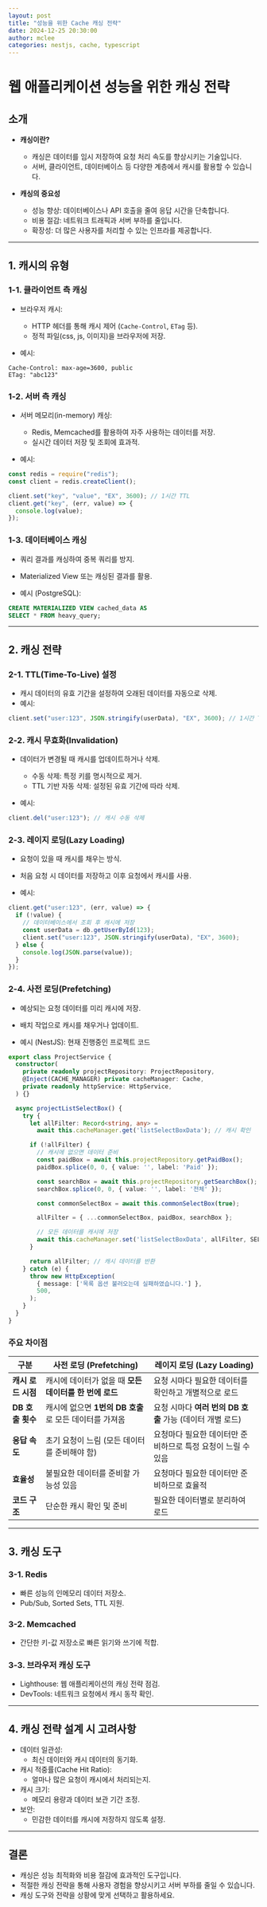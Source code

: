 ```yaml
---
layout: post
title: "성능을 위한 Cache 캐싱 전략"
date: 2024-12-25 20:30:00
author: mclee
categories: nestjs, cache, typescript
---
```


# 웹 애플리케이션 성능을 위한 캐싱 전략

## **소개**
- **캐싱이란?**
    - 캐싱은 데이터를 임시 저장하여 요청 처리 속도를 향상시키는 기술입니다.
    - 서버, 클라이언트, 데이터베이스 등 다양한 계층에서 캐시를 활용할 수 있습니다.

- **캐싱의 중요성**
    - 성능 향상: 데이터베이스나 API 호출을 줄여 응답 시간을 단축합니다.
    - 비용 절감: 네트워크 트래픽과 서버 부하를 줄입니다.
    - 확장성: 더 많은 사용자를 처리할 수 있는 인프라를 제공합니다.

---

## **1. 캐시의 유형**

### **1-1. 클라이언트 측 캐싱**
- 브라우저 캐시:
    - HTTP 헤더를 통해 캐시 제어 (`Cache-Control`, `ETag` 등).
    - 정적 파일(css, js, 이미지)을 브라우저에 저장.

- 예시:
```http
Cache-Control: max-age=3600, public
ETag: "abc123"
```

### **1-2. 서버 측 캐싱**
- 서버 메모리(in-memory) 캐싱:
    - Redis, Memcached를 활용하여 자주 사용하는 데이터를 저장.
    - 실시간 데이터 저장 및 조회에 효과적.

- 예시:
```javascript
const redis = require("redis");
const client = redis.createClient();

client.set("key", "value", "EX", 3600); // 1시간 TTL
client.get("key", (err, value) => {
  console.log(value);
});
```

### **1-3. 데이터베이스 캐싱**
- 쿼리 결과를 캐싱하여 중복 쿼리를 방지.
- Materialized View 또는 캐싱된 결과를 활용.

- 예시 (PostgreSQL):
```sql
CREATE MATERIALIZED VIEW cached_data AS
SELECT * FROM heavy_query;
```

---

## **2. 캐싱 전략**

### **2-1. TTL(Time-To-Live) 설정**
- 캐시 데이터의 유효 기간을 설정하여 오래된 데이터를 자동으로 삭제.
- 예시:
```javascript
client.set("user:123", JSON.stringify(userData), "EX", 3600); // 1시간 TTL
```

### **2-2. 캐시 무효화(Invalidation)**
- 데이터가 변경될 때 캐시를 업데이트하거나 삭제.
    - 수동 삭제: 특정 키를 명시적으로 제거.
    - TTL 기반 자동 삭제: 설정된 유효 기간에 따라 삭제.

- 예시:
```javascript
client.del("user:123"); // 캐시 수동 삭제
```

### **2-3. 레이지 로딩(Lazy Loading)**
- 요청이 있을 때 캐시를 채우는 방식.
- 처음 요청 시 데이터를 저장하고 이후 요청에서 캐시를 사용.

- 예시:
```javascript
client.get("user:123", (err, value) => {
  if (!value) {
    // 데이터베이스에서 조회 후 캐시에 저장
    const userData = db.getUserById(123);
    client.set("user:123", JSON.stringify(userData), "EX", 3600);
  } else {
    console.log(JSON.parse(value));
  }
});
```

### **2-4. 사전 로딩(Prefetching)**
- 예상되는 요청 데이터를 미리 캐시에 저장.
- 배치 작업으로 캐시를 채우거나 업데이트.

- 예시 (NestJS): 현재 진행중인 프로젝트 코드
```typescript
export class ProjectService {
  constructor(
    private readonly projectRepository: ProjectRepository,
    @Inject(CACHE_MANAGER) private cacheManager: Cache,
    private readonly httpService: HttpService,
  ) {}

  async projectListSelectBox() {
    try {
      let allFilter: Record<string, any> =
        await this.cacheManager.get('listSelectBoxData'); // 캐시 확인

      if (!allFilter) {
        // 캐시에 없으면 데이터 준비
        const paidBox = await this.projectRepository.getPaidBox();
        paidBox.splice(0, 0, { value: '', label: 'Paid' });

        const searchBox = await this.projectRepository.getSearchBox();
        searchBox.splice(0, 0, { value: '', label: '전체' });

        const commonSelectBox = await this.commonSelectBox(true);

        allFilter = { ...commonSelectBox, paidBox, searchBox };

        // 모든 데이터를 캐시에 저장
        await this.cacheManager.set('listSelectBoxData', allFilter, SELECT_BOX_TTL);
      }

      return allFilter; // 캐시 데이터를 반환
    } catch (e) {
      throw new HttpException(
        { message: ['목록 옵션 불러오는데 실패하였습니다.'] },
        500,
      );
    }
  }
}
```

### 주요 차이점

| **구분**               | **사전 로딩 (Prefetching)**                             | **레이지 로딩 (Lazy Loading)**                             |
|------------------------|------------------------------------------------------|----------------------------------------------------------|
| **캐시 로드 시점**      | 캐시에 데이터가 없을 때 **모든 데이터를 한 번에 로드**  | 요청 시마다 필요한 데이터를 확인하고 개별적으로 로드       |
| **DB 호출 횟수**        | 캐시에 없으면 **1번의 DB 호출**로 모든 데이터를 가져옴  | 요청 시마다 **여러 번의 DB 호출** 가능 (데이터 개별 로드) |
| **응답 속도**           | 초기 요청이 느림 (모든 데이터를 준비해야 함)            | 요청마다 필요한 데이터만 준비하므로 특정 요청이 느릴 수 있음 |
| **효율성**             | 불필요한 데이터를 준비할 가능성 있음                   | 요청마다 필요한 데이터만 준비하므로 효율적                |
| **코드 구조**          | 단순한 캐시 확인 및 준비                              | 필요한 데이터별로 분리하여 로드                           |

---

## **3. 캐싱 도구**

### **3-1. Redis**
- 빠른 성능의 인메모리 데이터 저장소.
- Pub/Sub, Sorted Sets, TTL 지원.

### **3-2. Memcached**
- 간단한 키-값 저장소로 빠른 읽기와 쓰기에 적합.

### **3-3. 브라우저 캐싱 도구**
- Lighthouse: 웹 애플리케이션의 캐싱 전략 점검.
- DevTools: 네트워크 요청에서 캐시 동작 확인.

---

## **4. 캐싱 전략 설계 시 고려사항**
- 데이터 일관성:
    - 최신 데이터와 캐시 데이터의 동기화.
- 캐시 적중률(Cache Hit Ratio):
    - 얼마나 많은 요청이 캐시에서 처리되는지.
- 캐시 크기:
    - 메모리 용량과 데이터 보관 기간 조정.
- 보안:
    - 민감한 데이터를 캐시에 저장하지 않도록 설정.

---

## **결론**
- 캐싱은 성능 최적화와 비용 절감에 효과적인 도구입니다.
- 적절한 캐싱 전략을 통해 사용자 경험을 향상시키고 서버 부하를 줄일 수 있습니다.
- 캐싱 도구와 전략을 상황에 맞게 선택하고 활용하세요.



